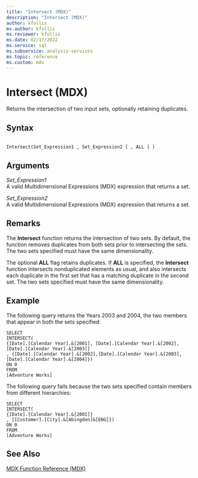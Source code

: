 ```yaml
---
title: "Intersect (MDX)"
description: "Intersect (MDX)"
author: kfollis
ms.author: kfollis
ms.reviewer: kfollis
ms.date: 02/17/2022
ms.service: sql
ms.subservice: analysis-services
ms.topic: reference
ms.custom: mdx
---
```

# Intersect (MDX)


  Returns the intersection of two input sets, optionally retaining duplicates.  
  
## Syntax  
  
```  
  
Intersect(Set_Expression1 , Set_Expression2 [ , ALL ] )  
```  
  
## Arguments  
 *Set_Expression1*  
 A valid Multidimensional Expressions (MDX) expression that returns a set.  
  
 *Set_Expression2*  
 A valid Multidimensional Expressions (MDX) expression that returns a set.  
  
## Remarks  
 The **Intersect** function returns the intersection of two sets. By default, the function removes duplicates from both sets prior to intersecting the sets. The two sets specified must have the same dimensionality.  
  
 The optional **ALL** flag retains duplicates. If **ALL** is specified, the **Intersect** function intersects nonduplicated elements as usual, and also intersects each duplicate in the first set that has a matching duplicate in the second set. The two sets specified must have the same dimensionality.  
  
## Example  
 The following query returns the Years 2003 and 2004, the two members that appear in both the sets specified:  
  
```  
SELECT  
INTERSECT(  
{[Date].[Calendar Year].&[2001], [Date].[Calendar Year].&[2002],[Date].[Calendar Year].&[2003]}  
, {[Date].[Calendar Year].&[2002],[Date].[Calendar Year].&[2003], [Date].[Calendar Year].&[2004]})  
ON 0  
FROM  
[Adventure Works]  
```  
  
 The following query fails because the two sets specified contain members from different hierarchies:  
  
```  
SELECT  
INTERSECT(  
{[Date].[Calendar Year].&[2001]}  
, {[Customer].[City].&[Abingdon]&[ENG]})  
ON 0  
FROM  
[Adventure Works]  
```  
  
## See Also  
 [MDX Function Reference &#40;MDX&#41;](../mdx/mdx-function-reference-mdx.md)  
  
  
